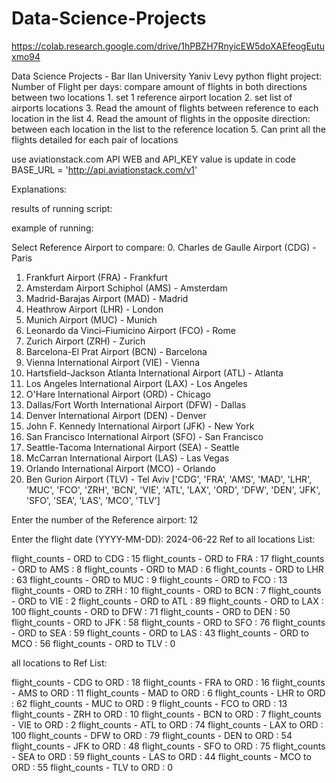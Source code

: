 # Data-Science-Projects

https://colab.research.google.com/drive/1hPBZH7RnyicEW5doXAEfeogEutuxmo94

Data Science Projects - Bar Ilan University
Yaniv Levy
python flight project:
	Number of Flight per days: compare amount of flights in both directions between two locations
	1. set 1 reference airport location 
	2. set list of airports locations 
	3. Read the amount of flights between reference to each location in the list
	4. Read the amount of flights in the opposite direction: between each location in the list to the reference location 
	5. Can print all the flights detailed for each pair of locations

use aviationstack.com API WEB and API_KEY value is update in code 
BASE_URL = 'http://api.aviationstack.com/v1'


Explanations:




results of running script:

example  of running:

Select Reference Airport to compare:
0. Charles de Gaulle Airport (CDG) - Paris
1. Frankfurt Airport (FRA) - Frankfurt
2. Amsterdam Airport Schiphol (AMS) - Amsterdam
3. Madrid-Barajas Airport (MAD) - Madrid
4. Heathrow Airport (LHR) - London
5. Munich Airport (MUC) - Munich
6. Leonardo da Vinci–Fiumicino Airport (FCO) - Rome
7. Zurich Airport (ZRH) - Zurich
8. Barcelona-El Prat Airport (BCN) - Barcelona
9. Vienna International Airport (VIE) - Vienna
10. Hartsfield-Jackson Atlanta International Airport (ATL) - Atlanta
11. Los Angeles International Airport (LAX) - Los Angeles
12. O'Hare International Airport (ORD) - Chicago
13. Dallas/Fort Worth International Airport (DFW) - Dallas
14. Denver International Airport (DEN) - Denver
15. John F. Kennedy International Airport (JFK) - New York
16. San Francisco International Airport (SFO) - San Francisco
17. Seattle-Tacoma International Airport (SEA) - Seattle
18. McCarran International Airport (LAS) - Las Vegas
19. Orlando International Airport (MCO) - Orlando
20. Ben Gurion Airport (TLV) - Tel Aviv
['CDG', 'FRA', 'AMS', 'MAD', 'LHR', 'MUC', 'FCO', 'ZRH', 'BCN', 'VIE', 'ATL', 'LAX', 'ORD', 'DFW', 'DEN', 'JFK', 'SFO', 'SEA', 'LAS', 'MCO', 'TLV']


Enter the number of the Reference airport: 12

Enter the flight date (YYYY-MM-DD): 2024-06-22
Ref to all locations List: 

flight_counts -  ORD to CDG :  15
flight_counts -  ORD to FRA :  17
flight_counts -  ORD to AMS :  8
flight_counts -  ORD to MAD :  6
flight_counts -  ORD to LHR :  63
flight_counts -  ORD to MUC :  9
flight_counts -  ORD to FCO :  13
flight_counts -  ORD to ZRH :  10
flight_counts -  ORD to BCN :  7
flight_counts -  ORD to VIE :  2
flight_counts -  ORD to ATL :  89
flight_counts -  ORD to LAX :  100
flight_counts -  ORD to DFW :  71
flight_counts -  ORD to DEN :  50
flight_counts -  ORD to JFK :  58
flight_counts -  ORD to SFO :  76
flight_counts -  ORD to SEA :  59
flight_counts -  ORD to LAS :  43
flight_counts -  ORD to MCO :  56
flight_counts -  ORD to TLV :  0

 all locations to Ref List: 

flight_counts -  CDG to ORD :  18
flight_counts -  FRA to ORD :  16
flight_counts -  AMS to ORD :  11
flight_counts -  MAD to ORD :  6
flight_counts -  LHR to ORD :  62
flight_counts -  MUC to ORD :  9
flight_counts -  FCO to ORD :  13
flight_counts -  ZRH to ORD :  10
flight_counts -  BCN to ORD :  7
flight_counts -  VIE to ORD :  2
flight_counts -  ATL to ORD :  74
flight_counts -  LAX to ORD :  100
flight_counts -  DFW to ORD :  79
flight_counts -  DEN to ORD :  54
flight_counts -  JFK to ORD :  48
flight_counts -  SFO to ORD :  75
flight_counts -  SEA to ORD :  59
flight_counts -  LAS to ORD :  44
flight_counts -  MCO to ORD :  55
flight_counts -  TLV to ORD :  0
